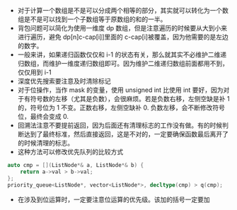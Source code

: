- 对于计算一个数组是不是可以分成两个相等的部分，其实就可以转化为一个数组是不是可以找到一个子数组等于原数组的和的一半。
- 背包问题可以简化为使用一维度 dp 数组，但是注意遍历的时候要从大到小来进行遍历，避免 dp[n]c-cap[i]]里面的 c-cap[i]被覆盖，因为他需要的是左边的数字。
- 一般来讲，如果递归函数仅仅和 i-1 的状态有关，那么就其实不必维护二维递归数组，而维护一维度递归数组即可。因为维护二维递归数组前面都用不到，仅仅用到 i-1
- 深度优先搜索要注意及时清除标记
- 对于位操作，当作 mask 的变量，使用 unsigned int 比使用 int 要好，因为对于有符号数的左移（尤其是负数），会很麻烦。若是负数右移，左侧空缺是补 1 的，符号位为 1 不变。正数右移，左侧空缺补 0. 负数左移，会不断修改符号位，最终会变成 0.
- 回溯法注意不要提前返回，因为后面还有清理标志的工作没有做。有的时候判断达到了最终标准，然后直接返回，这是不对的，一定要确保函数最后离开了的时候清理的标志。
- 这种方法可以修改优先队列的比较方式

```c++
auto cmp = [](ListNode*& a, ListNode*& b) {
    return a->val > b->val;
};
priority_queue<ListNode*, vector<ListNode*>, decltype(cmp) > q(cmp);
```

- 在涉及到位运算时，一定要注意位运算的优先级。该加的括号一定要加
